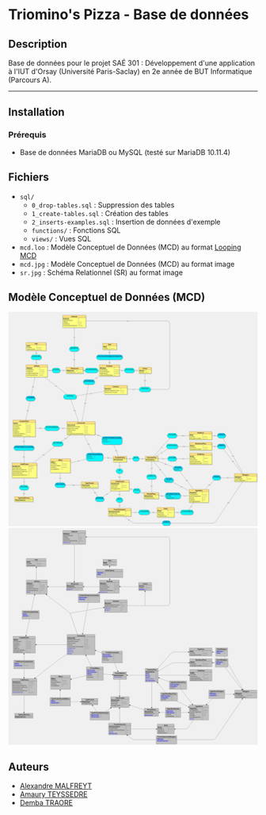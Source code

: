 # Triomino's Pizza - Base de données

## Description
Base de données pour le projet SAÉ 301 : Développement d'une application à l'IUT d'Orsay (Université Paris-Saclay) en 2e année de BUT Informatique (Parcours A).

---

## Installation
### Prérequis
- Base de données MariaDB ou MySQL (testé sur MariaDB 10.11.4)

## Fichiers
- `sql/`
  - `0_drop-tables.sql` : Suppression des tables
  - `1_create-tables.sql` : Création des tables
  - `2_inserts-examples.sql` : Insertion de données d'exemple
  - `functions/` : Fonctions SQL
  - `views/` : Vues SQL
- `mcd.loo` : Modèle Conceptuel de Données (MCD) au format [Looping MCD](https://looping-mcd.fr/)
- `mcd.jpg` : Modèle Conceptuel de Données (MCD) au format image
- `sr.jpg` : Schéma Relationnel (SR) au format image
  
## Modèle Conceptuel de Données (MCD)
![MCD](./mcd.jpg)
![SR](./sr.jpg)

## Auteurs
- [Alexandre MALFREYT](https://github.com/AlexZeGamer)
- [Amaury TEYSSEDRE](https://github.com/AmauryMamo)
- [Demba TRAORE](https://github.com/demba77)
